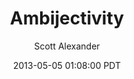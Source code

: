 ---
layout: podcast
title: "Ambijectivity"
author: Scott Alexander
description: https://slatestarcodex.com/2013/05/05/ambijectivity/
date: 2013-05-05 01:08:00 PDT
length: 1507585
duration: 377
guid: ambijectivity
---